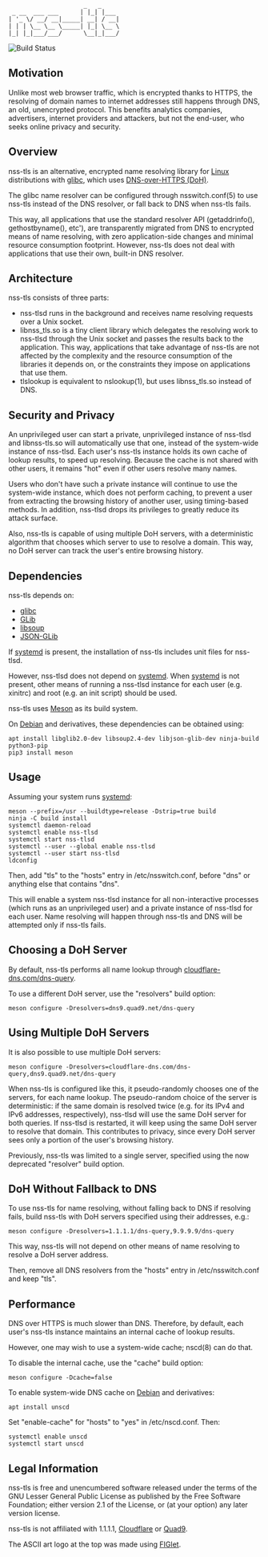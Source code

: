 ```
                     _   _
 _ __  ___ ___      | |_| |___
| '_ \/ __/ __|_____| __| / __|
| | | \__ \__ \_____| |_| \__ \
|_| |_|___/___/      \__|_|___/
```

![Build Status](https://codebuild.us-east-1.amazonaws.com/badges?uuid=eyJlbmNyeXB0ZWREYXRhIjoiUzM4dGlsK2dPMmdoRkNQcjRjSU1JVmJENHNCTFFHVzVXSUQ0eWw2ajhYZVU3d0hhb2s0d0pzdzNNZUxSenc2Y1J3VmNyak9Udy91cUVsazlOR1h4WWJZPSIsIml2UGFyYW1ldGVyU3BlYyI6IjdFTWxobnVDRVVLbWNkUEYiLCJtYXRlcmlhbFNldFNlcmlhbCI6MX0%3D&branch=master)

## Motivation

Unlike most web browser traffic, which is encrypted thanks to HTTPS, the resolving of domain names to internet addresses still happens through DNS, an old, unencrypted protocol. This benefits analytics companies, advertisers, internet providers and attackers, but not the end-user, who seeks online privacy and security.

## Overview

nss-tls is an alternative, encrypted name resolving library for [Linux](http://www.kernel.org/) distributions with [glibc](https://www.gnu.org/software/libc/), which uses [DNS-over-HTTPS (DoH)](https://tools.ietf.org/html/rfc8484).

The glibc name resolver can be configured through nsswitch.conf(5) to use nss-tls instead of the DNS resolver, or fall back to DNS when nss-tls fails.

This way, all applications that use the standard resolver API (getaddrinfo(), gethostbyname(), etc'), are transparently migrated from DNS to encrypted means of name resolving, with zero application-side changes and minimal resource consumption footprint. However, nss-tls does not deal with applications that use their own, built-in DNS resolver.

## Architecture

nss-tls consists of three parts:

* nss-tlsd runs in the background and receives name resolving requests over a Unix socket.
* libnss_tls.so is a tiny client library which delegates the resolving work to nss-tlsd through the Unix socket and passes the results back to the application. This way, applications that take advantage of nss-tls are not affected by the complexity and the resource consumption of the libraries it depends on, or the constraints they impose on applications that use them.
* tlslookup is equivalent to nslookup(1), but uses libnss_tls.so instead of DNS.

## Security and Privacy

An unprivileged user can start a private, unprivileged instance of nss-tlsd and libnss-tls.so will automatically use that one, instead of the system-wide instance of nss-tlsd. Each user's nss-tls instance holds its own cache of lookup results, to speed up resolving. Because the cache is not shared with other users, it remains "hot" even if other users resolve many names.

Users who don't have such a private instance will continue to use the system-wide instance, which does not perform caching, to prevent a user from extracting the browsing history of another user, using timing-based methods. In addition, nss-tlsd drops its privileges to greatly reduce its attack surface.

Also, nss-tls is capable of using multiple DoH servers, with a deterministic algorithm that chooses which server to use to resolve a domain. This way, no DoH server can track the user's entire browsing history.

## Dependencies

nss-tls depends on:
* [glibc](https://www.gnu.org/software/libc/)
* [GLib](https://wiki.gnome.org/Projects/GLib)
* [libsoup](https://wiki.gnome.org/Projects/libsoup)
* [JSON-GLib](https://wiki.gnome.org/Projects/JsonGlib)

If [systemd](https://www.freedesktop.org/wiki/Software/systemd/) is present, the installation of nss-tls includes unit files for nss-tlsd.

However, nss-tlsd does not depend on [systemd](https://www.freedesktop.org/wiki/Software/systemd/). When [systemd](https://www.freedesktop.org/wiki/Software/systemd/) is not present, other means of running a nss-tlsd instance for each user (e.g. xinitrc) and root (e.g. an init script) should be used.

nss-tls uses [Meson](http://mesonbuild.com/) as its build system.

On [Debian](http://www.debian.org/) and derivatives, these dependencies can be obtained using:

    apt install libglib2.0-dev libsoup2.4-dev libjson-glib-dev ninja-build python3-pip
    pip3 install meson

## Usage

Assuming your system runs [systemd](https://www.freedesktop.org/wiki/Software/systemd/):

    meson --prefix=/usr --buildtype=release -Dstrip=true build
    ninja -C build install
    systemctl daemon-reload
    systemctl enable nss-tlsd
    systemctl start nss-tlsd
    systemctl --user --global enable nss-tlsd
    systemctl --user start nss-tlsd
    ldconfig

Then, add "tls" to the "hosts" entry in /etc/nsswitch.conf, before "dns" or anything else that contains "dns".

This will enable a system nss-tlsd instance for all non-interactive processes (which runs as an unprivileged user) and a private instance of nss-tlsd for each user. Name resolving will happen through nss-tls and DNS will be attempted only if nss-tls fails.

## Choosing a DoH Server

By default, nss-tls performs all name lookup through [cloudflare-dns.com/dns-query](https://developers.cloudflare.com/1.1.1.1/dns-over-https/).

To use a different DoH server, use the "resolvers" build option:

    meson configure -Dresolvers=dns9.quad9.net/dns-query

## Using Multiple DoH Servers

It is also possible to use multiple DoH servers:

    meson configure -Dresolvers=cloudflare-dns.com/dns-query,dns9.quad9.net/dns-query

When nss-tls is configured like this, it pseudo-randomly chooses one of the servers, for each name lookup. The pseudo-random choice of the server is deterministic: if the same domain is resolved twice (e.g. for its IPv4 and IPv6 addresses, respectively), nss-tlsd will use the same DoH server for both queries. If nss-tlsd is restarted, it will keep using the same DoH server to resolve that domain. This contributes to privacy, since every DoH server sees only a portion of the user's browsing history.

Previously, nss-tls was limited to a single server, specified using the now deprecated "resolver" build option.

## DoH Without Fallback to DNS

To use nss-tls for name resolving, without falling back to DNS if resolving fails, build nss-tls with DoH servers specified using their addresses, e.g.:

    meson configure -Dresolvers=1.1.1.1/dns-query,9.9.9.9/dns-query

This way, nss-tls will not depend on other means of name resolving to resolve a DoH server address.

Then, remove all DNS resolvers from the "hosts" entry in /etc/nsswitch.conf and keep "tls".

## Performance

DNS over HTTPS is much slower than DNS. Therefore, by default, each user's nss-tls instance maintains an internal cache of lookup results.

However, one may wish to use a system-wide cache; nscd(8) can do that.

To disable the internal cache, use the "cache" build option:

    meson configure -Dcache=false

To enable system-wide DNS cache on [Debian](http://www.debian.org/) and derivatives:

    apt install unscd

Set "enable-cache" for "hosts" to "yes" in /etc/nscd.conf. Then:

    systemctl enable unscd
    systemctl start unscd

## Legal Information

nss-tls is free and unencumbered software released under the terms of the GNU Lesser General Public License as published by the Free Software Foundation; either version 2.1 of the License, or (at your option) any later version license.

nss-tls is not affiliated with 1.1.1.1, [Cloudflare](https://www.cloudflare.com/) or [Quad9](https://www.quad9.net/).

The ASCII art logo at the top was made using [FIGlet](http://www.figlet.org/).
